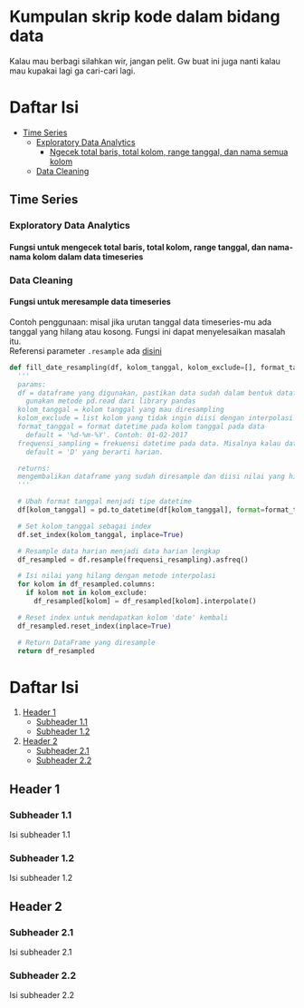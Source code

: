 # Kumpulan skrip kode dalam bidang data
Kalau mau berbagi silahkan wir, jangan pelit. Gw buat ini juga nanti kalau mau kupakai lagi ga cari-cari lagi. 
# Daftar Isi
- [Time Series](#time-series)
   - [Exploratory Data Analytics](#exploratory-data-analytics)
      - [Ngecek total baris, total kolom, range tanggal, dan nama semua kolom](#fungsi-untuk-mengecek-total-baris-total-kolom-range-tanggal-dan-nama-nama-kolom-dalam-data-timeseries)
   - [Data Cleaning](#data-cleaning)


## Time Series

### Exploratory Data Analytics

#### **Fungsi untuk mengecek total baris, total kolom, range tanggal, dan nama-nama kolom dalam data timeseries**



### Data Cleaning

#### **Fungsi untuk meresample data timeseries**  
  Contoh penggunaan: misal jika urutan tanggal data timeseries-mu ada tanggal yang hilang atau kosong. Fungsi ini dapat menyelesaikan masalah itu.  
  Referensi parameter `.resample` ada [disini](https://pandas.pydata.org/docs/reference/api/pandas.DataFrame.resample.html)
  ```python
  def fill_date_resampling(df, kolom_tanggal, kolom_exclude=[], format_tanggal='%d-%m-%Y', frequensi_resampling='D'):
    '''
    params:
    df = dataframe yang digunakan, pastikan data sudah dalam bentuk dataframe. 
      gunakan metode pd.read dari library pandas
    kolom_tanggal = kolom tanggal yang mau diresampling
    kolom_exclude = list kolom yang tidak ingin diisi dengan interpolasi
    format_tanggal = format datetime pada kolom tanggal pada data
      default = '%d-%m-%Y'. Contoh: 01-02-2017
    frequensi_sampling = frekuensi datetime pada data. Misalnya kalau data harian, bulanan, atau tahunan.
      default = 'D' yang berarti harian.
  
    returns:
    mengembalikan dataframe yang sudah diresample dan diisi nilai yang hilang menggunakan interpolasi
    '''
  
    # Ubah format tanggal menjadi tipe datetime
    df[kolom_tanggal] = pd.to_datetime(df[kolom_tanggal], format=format_tanggal)
  
    # Set kolom_tanggal sebagai index
    df.set_index(kolom_tanggal, inplace=True)
  
    # Resample data harian menjadi data harian lengkap
    df_resampled = df.resample(frequensi_resampling).asfreq()
  
    # Isi nilai yang hilang dengan metode interpolasi
    for kolom in df_resampled.columns:
      if kolom not in kolom_exclude:
        df_resampled[kolom] = df_resampled[kolom].interpolate()
  
    # Reset index untuk mendapatkan kolom 'date' kembali
    df_resampled.reset_index(inplace=True)
  
    # Return DataFrame yang diresample
    return df_resampled

  ```

# Daftar Isi
1. [Header 1](#header-1)
   - [Subheader 1.1](#subheader-11)
   - [Subheader 1.2](#subheader-12)
2. [Header 2](#header-2)
   - [Subheader 2.1](#subheader-21)
   - [Subheader 2.2](#subheader-22)

## Header 1
### Subheader 1.1
Isi subheader 1.1

### Subheader 1.2
Isi subheader 1.2

## Header 2
### Subheader 2.1
Isi subheader 2.1

### Subheader 2.2
Isi subheader 2.2
